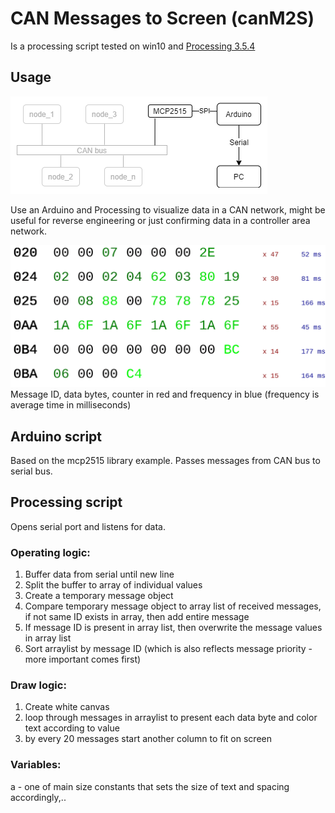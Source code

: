# CAN Messages to Screen (canM2S)
Is a processing script tested on win10 and [Processing 3.5.4](https://processing.org/)

## Usage
![topology](https://github.com/henriVennikas/canM2S/blob/master/topology.png)

Use an Arduino and Processing to visualize data in a CAN network, might be useful for reverse engineering or just confirming data in a controller area network.

![screenshot](https://github.com/henriVennikas/canM2S/blob/tf/screenshot.gif)
Message ID, data bytes, counter in red and frequency in blue (frequency is average time in milliseconds) 

## Arduino script
Based on the mcp2515 library example. Passes messages from CAN bus to serial bus.


## Processing script
Opens serial port and listens for data.

### Operating logic:
1) Buffer data from serial until new line
2) Split the buffer to array of individual values
3) Create a temporary message object
4) Compare temporary message object to array list of received messages, if not same ID exists in array, then add entire message
6) If message ID is present in array list, then overwrite the message values in array list
7) Sort arraylist by message ID (which is also reflects message priority - more important comes first)

### Draw logic:
1) Create white canvas
2) loop through messages in arraylist to present each data byte and color text according to value
3) by every 20 messages start another column to fit on screen 

### Variables:
a - one of main size constants that sets the size of text and spacing accordingly,..
